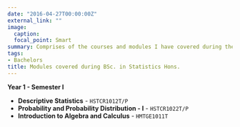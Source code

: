 ```yaml
---
date: "2016-04-27T00:00:00Z"
external_link: ""
image:
  caption:
  focal_point: Smart
summary: Comprises of the courses and modules I have covered during the course of my three years `baccalaureate` degree in `Statistics` at `St. Xavier's College (Autonomous), Kolkata`. 
tags:
- Bachelors
title: Modules covered during BSc. in Statistics Hons.
---
```


**Year 1 - Semester I**

* **Descriptive Statistics** - `HSTCR1012T/P`
* **Probability and Probability Distribution - I** - `HSTCR1022T/P`
* **Introduction to Algebra and Calculus** - `HMTGE1011T`



